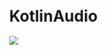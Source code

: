 # KotlinAudio

[![](https://jitpack.io/v/DoubleSymmetry/KotlinAudio.svg)](https://jitpack.io/#DoubleSymmetry/KotlinAudio)
